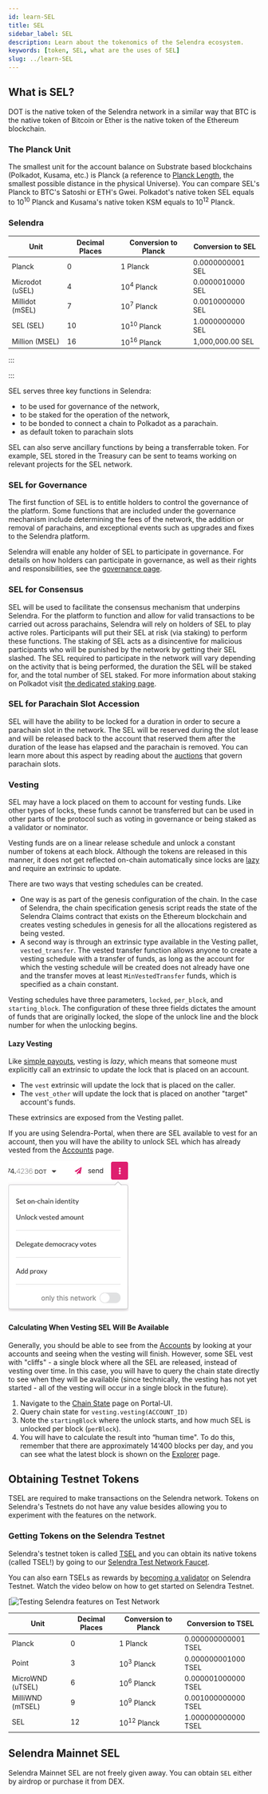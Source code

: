 ```yaml
---
id: learn-SEL
title: SEL
sidebar_label: SEL
description: Learn about the tokenomics of the Selendra ecosystem.
keywords: [token, SEL, what are the uses of SEL]
slug: ../learn-SEL
---
```


## What is SEL?

DOT is the native token of the Selendra network in a similar way that BTC is the native token of
Bitcoin or Ether is the native token of the Ethereum blockchain.

### The Planck Unit

The smallest unit for the account balance on Substrate based blockchains (Polkadot, Kusama, etc.) is
Planck (a reference to [Planck Length](https://en.wikipedia.org/wiki/Planck_length), the smallest
possible distance in the physical Universe). You can compare SEL's Planck to BTC's Satoshi or ETH's
Gwei. Polkadot's native token SEL equals to 10<sup>10</sup> Planck and Kusama's native token KSM
equals to 10<sup>12</sup> Planck.

### Selendra

| Unit            | Decimal Places | Conversion to Planck   | Conversion to SEL |
| --------------- | -------------- | ---------------------- | ----------------- |
| Planck          | 0              | 1 Planck               | 0.0000000001 SEL  |
| Microdot (uSEL) | 4              | 10<sup>4</sup> Planck  | 0.0000010000 SEL  |
| Millidot (mSEL) | 7              | 10<sup>7</sup> Planck  | 0.0010000000 SEL  |
| SEL (SEL)       | 10             | 10<sup>10</sup> Planck | 1.0000000000 SEL  |
| Million (MSEL)  | 16             | 10<sup>16</sup> Planck | 1,000,000.00 SEL  |

:::


:::

SEL serves three key functions in Selendra:

- to be used for governance of the network,
- to be staked for the operation of the network,
- to be bonded to connect a chain to Polkadot as a parachain.
- as default token to parachain slots

SEL can also serve ancillary functions by being a transferrable token. For example, SEL stored in
the Treasury can be sent to teams working on relevant projects for the SEL network.

### SEL for Governance

The first function of SEL is to entitle holders to control the governance of the platform. Some
functions that are included under the governance mechanism include determining the fees of the
network, the addition or removal of parachains, and exceptional events such as upgrades and fixes to
the Selendra platform.

Selendra will enable any holder of SEL to participate in governance. For details on how holders can
participate in governance, as well as their rights and responsibilities, see the
[governance page](learn-governance.md).

### SEL for Consensus

SEL will be used to facilitate the consensus mechanism that underpins Selendra. For the platform to
function and allow for valid transactions to be carried out across parachains, Selendra will rely on
holders of SEL to play active roles. Participants will put their SEL at risk (via staking) to
perform these functions. The staking of SEL acts as a disincentive for malicious participants who
will be punished by the network by getting their SEL slashed. The SEL required to participate in the
network will vary depending on the activity that is being performed, the duration the SEL will be
staked for, and the total number of SEL staked. For more information about staking on Polkadot visit
[the dedicated staking page](./learn-staking.md).

### SEL for Parachain Slot Accession

SEL will have the ability to be locked for a duration in order to secure a parachain slot in the
network. The SEL will be reserved during the slot lease and will be released back to the account
that reserved them after the duration of the lease has elapsed and the parachain is removed. You can
learn more about this aspect by reading about the [auctions](learn-auction.md) that govern parachain
slots.

### Vesting

SEL may have a lock placed on them to account for vesting funds. Like other types of locks, these
funds cannot be transferred but can be used in other parts of the protocol such as voting in
governance or being staked as a validator or nominator.

Vesting funds are on a linear release schedule and unlock a constant number of tokens at each block.
Although the tokens are released in this manner, it does not get reflected on-chain automatically
since locks are [lazy](#lazy-vesting) and require an extrinsic to update.

There are two ways that vesting schedules can be created.

- One way is as part of the genesis configuration of the chain. In the case of Selendra,
  the chain specification genesis script reads the state of the Selendra Claims contract that exists
  on the Ethereum blockchain and creates vesting schedules in genesis for all the allocations
  registered as being vested.
- A second way is through an extrinsic type available in the Vesting pallet, `vested_transfer`. The
  vested transfer function allows anyone to create a vesting schedule with a transfer of funds, as
  long as the account for which the vesting schedule will be created does not already have one and
  the transfer moves at least `MinVestedTransfer` funds, which is specified as a chain constant.

Vesting schedules have three parameters, `locked`, `per_block`, and `starting_block`. The
configuration of these three fields dictates the amount of funds that are originally locked, the
slope of the unlock line and the block number for when the unlocking begins.

#### Lazy Vesting

Like [simple payouts](learn-simple-payouts.md), vesting is _lazy_, which means that someone must
explicitly call an extrinsic to update the lock that is placed on an account.

- The `vest` extrinsic will update the lock that is placed on the caller.
- The `vest_other` will update the lock that is placed on another "target" account's funds.

These extrinsics are exposed from the Vesting pallet.

If you are using Selendra-Portal, when there are SEL available to vest for an account, then you will
have the ability to unlock SEL which has already vested from the
[Accounts](https://portal.selendra.org/#/accounts) page.

![unbond](../assets/unlock-vesting.png)

#### Calculating When Vesting SEL Will Be Available

Generally, you should be able to see from the [Accounts](https://portal.selendra.org/#/accounts) by
looking at your accounts and seeing when the vesting will finish. However, some SEL vest with
"cliffs" - a single block where all the SEL are released, instead of vesting over time. In this
case, you will have to query the chain state directly to see when they will be available (since
technically, the vesting has not yet started - all of the vesting will occur in a single block in
the future).

1. Navigate to the
   [Chain State](https://portal.selendra.org/?rpc=wss%3A%2F%2Frpc.selendra.org#/chainstate) page on
   Portal-UI.
2. Query chain state for `vesting.vesting(ACCOUNT_ID)`
3. Note the `startingBlock` where the unlock starts, and how much SEL is unlocked per block
   (`perBlock`).
4. You will have to calculate the result into “human time". To do this, remember that there are
   approximately 14’400 blocks per day, and you can see what the latest block is shown on the
   [Explorer](https://portal.selendra.org/?rpc=wss%3A%2F%2Frpc.selendra.org#/explorer) page.

## Obtaining Testnet Tokens

TSEL are required to make transactions on the Selendra network. Tokens on Selendra's Testnets
do not have any value besides allowing you to experiment with the features on the
network.

### Getting Tokens on the Selendra Testnet

Selendra's testnet token is called [TSEL](../maintain/maintain-networks.md#selendra-test-network) and
you can obtain its native tokens (called TSEL!) by going to our [Selendra Test Network Faucet](https://faucet.selendra.org).

You can also earn TSELs as rewards by [becoming a validator](learn-validator.md) on Selendra Testnet.
Watch the video below on how to get started on Selendra Testnet.

[![Testing Selendra features on Test Network](https://www.youtube.com/channel/UCWO6SVOPiR6CFBrHRLD2DDA)

| Unit            | Decimal Places | Conversion to Planck   | Conversion to TSEL  |
| --------------- | -------------- | ---------------------- | ------------------ |
| Planck          | 0              | 1 Planck               | 0.000000000001 TSEL |
| Point           | 3              | 10<sup>3</sup> Planck  | 0.000000001000 TSEL |
| MicroWND (uTSEL) | 6              | 10<sup>6</sup> Planck  | 0.000001000000 TSEL |
| MilliWND (mTSEL) | 9              | 10<sup>9</sup> Planck  | 0.001000000000 TSEL |
| SEL             | 12             | 10<sup>12</sup> Planck | 1.000000000000 TSEL |

## Selendra Mainnet SEL

Selendra Mainnet SEL are not freely given away. You can obtain `SEL` either by airdrop or purchase it from DEX.

